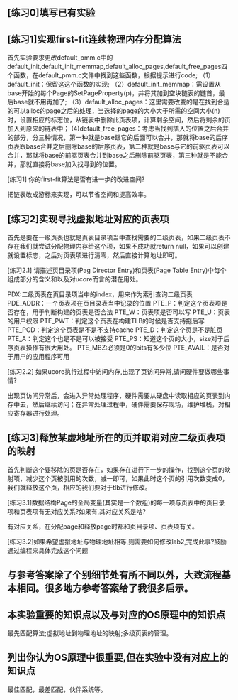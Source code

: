 ## [练习0]填写已有实验

## [练习1]实现first-fit连续物理内存分配算法
>
首先实验要求更改default_pmm.c中的default_init,default_init_memmap,default_alloc_pages,default_free_pages四个函数，在default_pmm.c文件中找到这些函数，根据提示进行code;
（1）default_init：保留这这个函数的实现;
（2）default_init_memmap：需设置从base开始的每个Page的SetPageProperty(p)，并将其加到空块链表的链首，最后base就不用再加了;
（3）default_alloc_pages：这里需要改变的是在找到合适的可以alloc的page之后的处理，当选择的page的大小大于所需的空间大小(n)时，设置相应的标志位，从链表中删除此页表项，计算剩余空间，然后将剩余的页加入到原来的链表中；
(4)default_free_pages：考虑当找到插入的位置之后合并的部分，分三种情况，第一种就是base跟它的后面可以合并，那就将base的后序页表跟base合并之后删除base的后序页表，第二种就是base与它的前驱页表可以合并，那就将base的前驱页表合并到base之后删除前驱页表，第三种就是不能合并，那就直接将base加入找寻到的位置。


[练习1] 你的first-fit算法是否有进一步的改进空间?
>
把链表改成游标来实现，可以节省空间和提高效率。


## [练习2]实现寻找虚拟地址对应的页表项
>
首先是要在一级页表也就是页表目录项当中查找需要的二级页表，如果二级页表不存在我们就尝试分配物理内存给这个项，如果不成功就return null，如果可以创建就设置标志，之后对页表项进行清零，然后直接计算地址即可。

 
[练习2.1] 请描述页目录项(Pag Director Entry)和页表(Page Table Entry)中每个组成部分的含义和以及对ucore而言的潜在用处。
>
PDX:二级页表在页目录项当中的index，用来作为索引查询二级页表
PDE_ADDR：一个页表项在页目录表当中记录的位置
PTE_P：判定这个页表项是否存在，用于判断构建的页表是否合法
PTE_W：页表项是否可以写
PTE_U：页表的用户权限
PTE_PWT：判定这个页表在构建TLB的时候是否支持拖后写
PTE_PCD：判定这个页表是不是不支持cache
PTE_D：判定这个页是不是脏页
PTE_A：判定这个也是不是可以被接受
PTE_PS：知道这个页的大小，size对于后序页表操作有很大用处。
PTE_MBZ:必须是0的bits有多少位
PTE_AVAIL：是否对于用户的应用程序可用


[练习2.2] 如果ucore执行过程中访问内存,出现了页访问异常,请问硬件要做哪些事情?
>
出现页访问异常后，会进入异常处理程序，硬件需要从硬盘中读取相应的页表到内存中去，然后继续访问；在异常处理过程中，硬件需要保存现场，维护堆栈，对相应寄存器进行处理。


## [练习3]释放某虚地址所在的页并取消对应二级页表项的映射
>
首先判断这个要移除的页是否存在，如果存在进行下一步的操作，找到这个页的映射项，减少这个页被引用的次数，减一即可，如果此时这个页的引用次数变成0，我们就释放这个页，相应的我们要对于tlb进行修改。

[练习3.1]数据结构Page的全局变量(其实是一个数组)的每一项与页表中的页目录项和页表项有无对应关系?如果有,其对应关系是啥?
>
有对应关系，在分配page和释放page时都和页目录项、页表项有关。


[练习3.2]如果希望虚拟地址与物理地址相等,则需要如何修改lab2,完成此事?鼓励通过编程来具体完成这个问题
>

## 与参考答案除了个别细节处有所不同以外，大致流程基本相同。很多地方参考答案给了我很多启示。

## 本实验重要的知识点以及与对应的OS原理中的知识点
最先匹配算法;虚拟地址到物理地址的映射;多级页表的管理。

## 列出你认为OS原理中很重要,但在实验中没有对应上的知识点
最佳匹配，最差匹配，伙伴系统等。

